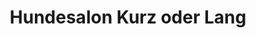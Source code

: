 ---
title: "Hundesalon Kurz oder Lang"
url: /ingolstadt/hundesalon-kurz-oder-lang/
shop: Tiersalon
---